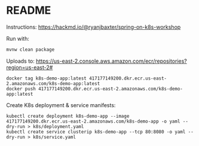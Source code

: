 # README

Instructions:
https://hackmd.io/@ryanjbaxter/spring-on-k8s-workshop

Run with:
```sh
mvnw clean package
```

Uploads to:
https://us-east-2.console.aws.amazon.com/ecr/repositories?region=us-east-2#

```shell script
docker tag k8s-demo-app:latest 417177149200.dkr.ecr.us-east-2.amazonaws.com/k8s-demo-app:latest
docker push 417177149200.dkr.ecr.us-east-2.amazonaws.com/k8s-demo-app:latest
```

Create K8s deployment & service manifests:
```shell script
kubectl create deployment k8s-demo-app --image 417177149200.dkr.ecr.us-east-2.amazonaws.com/k8s-demo-app -o yaml --dry-run > k8s/deployment.yaml
kubectl create service clusterip k8s-demo-app --tcp 80:8080 -o yaml --dry-run > k8s/service.yaml
```